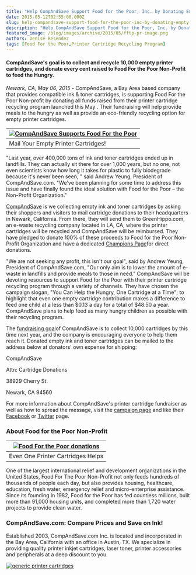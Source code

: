 ```yaml
---
title: "Help CompAndSave Support Food for the Poor, Inc. by Donating Empty Printer Cartridges"
date: 2015-05-12T02:55:00.000Z
slug: help-compandsave-support-food-for-the-poor-inc-by-donating-empty-printer-cartridges
description: "Help CompAndSave Support Food for the Poor, Inc. by Donating Empty Printer Cartridges"
featured_image: /blog/images/archive/2015/05/fftp-pr-image.png
authors: Denise Resendez
tags: [Food For the Poor,Printer Cartridge Recycling Program]
---
```


#### **CompAndSave's goal is to collect and recycle 10,000 empty printer cartridges, and donate every cent raised to Food For the Poor Non-Profit to feed the Hungry.**


_Newark, CA, May 06, 2015_  \- CompAndSave, a Bay Area based company that provides compatible ink & toner cartridges, is supporting Food For the Poor Non-profit by donating all funds raised from their printer cartridge recycling program launched this May . Their fundraising will help provide meals to the hungry as well as provide an eco-friendly recycling option for empty printer cartridges.

| [![CompAndSave Supports Food For the Poor](/blog/images/fftp-pr-image.jpg "CompAndSave Supports Food For the Poor Non-Profit Orgnaization")](https://www.compandsave.com) |
| -------------------------------------------------------------------------------------------------------------------------------------------------------------------------- |
| Mail Your Empty Printer Cartridges!                                                                                                                                        |

"Last year, over 400,000 tons of ink and toner cartridges ended up in landfills. They can actually sit there for over 1,000 years, but no one, not even scientists know how long it takes for plastic to fully biodegrade because it's never been seen, " said Andrew Yeung, President of CompAndSave.com. "We've been planning for some time to address this issue and have finally found the ideal solution with Food for the Poor – the Non-Profit Organization."

[CompAndSave](https://www.compandsave.com) is we collecting empty ink and toner cartridges by asking their shoppers and visitors to mail cartridge donations to their headquarters in Newark, California. From there, they will send them to GreenHippo.com, an e-waste recycling company located in LA, CA, where the printer cartridges will be recycled and CompAndSave will be reimbursed. They have pledged to donate 100% of these proceeds to Food for the Poor Non-Profit Organization and have a dedicated [Champions Page](https://foodforthepoor.org)for direct donations.

"We are not seeking any profit, this isn't our goal", said by Andrew Yeung, President of CompAndSave.com, "Our only aim is to lower the amount of e-waste in landfills and provide meals to those in need." CompAndSave will be devoting resources to support Food for the Poor with their printer cartridge recycling program through a variety of channels. They have chosen the campaign slogan, "You Can Help the Hungry, One Cartridge at a Time"; to highlight that even one empty cartridge contribution makes a difference to feed one child at a less than $0.13 a day for a total of $48.50 a year. CompAndSave plans to help feed as many hungry children as possible with their recycling program.

The [fundraising goal](https://www.compandsave.com)of CompAndSave is to collect 10,000 cartridges by this time next year, and the company is encouraging everyone to help them reach it. Donated empty ink and toner cartridges can be mailed to the address below at donators' own expense for shipping:

CompAndSave

Attn: Cartridge Donations

38929 Cherry St.

Newark, CA 94560

For more information about CompAndSave's printer cartridge fundraiser as well as how to spread the message, visit the [campaign page](https://www.compandsave.com) and like their [Facebook](https://www.facebook.com/compandsave.ink) or [Twitter](https://twitter.com/compandsave) page.

### **About Food for the Poor Non-Profit**

| [![Food For the Poor donations](/blog/images/05-24-2015.png "Mail Empty Printer Cartridges for Food For the Poor")](https://www.compandsave.com) |
| ------------------------------------------------------------------------------------------------------------------------------------------------- |
| Even One Printer Cartridges Helps                                                                                                                 |

One of the largest international relief and development organizations in the United States, Food For The Poor Non-Profit not only feeds hundreds of thousands of people each day, but also provides housing, healthcare, education, fresh water, emergency relief and micro-enterprise assistance. Since its founding in 1982, Food for the Poor has fed countless millions, built more than 91,000 housing units, and completed more than 1,720 water projects to provide clean water.

### CompAndSave.com: Compare Prices and Save on Ink!

Established 2003, CompAndSave.com Inc. is located and incorporated in the Bay Area, California with an office in Austin, TX. We specialize in providing quality printer inkjet cartridges, laser toner, printer accessories and peripherals at a deep discount to you.

[![generic printer cartridges](/blog/images/728x90-1.png "Save up to 80% on printer cartridges at CompAndSave")](https://www.compandsave.com/)